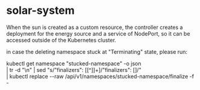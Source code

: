 # solar-system

When the sun is created as a custom resource, the controller creates a deployment for the energy source and a service of NodePort, so it can be accessed outside of the Kubernetes cluster.


in case the deleting namespace stuck at "Terminating" state, please run:

kubectl get namespace "stucked-namespace" -o json \
            | tr -d "\n" | sed "s/\"finalizers\": \[[^]]\+\]/\"finalizers\": []/" \
                        | kubectl replace --raw /api/v1/namespaces/stucked-namespace/finalize -f -
